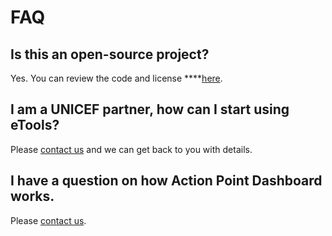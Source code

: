 # FAQ

## **Is this an open-source project?**

Yes. You can review the code and license ****[here](https://github.com/unicef/etools-action-points/blob/master/LICENSE).

## **I am a UNICEF partner, how can I start using eTools?**

Please [contact us](https://new-company.gitbook.io/action-points-dashboard/introduction/report-an-issue-contact-us) and we can get back to you with details.

## **I have a question on how Action Point Dashboard works.**

Please [contact us](https://new-company.gitbook.io/action-points-dashboard/introduction/report-an-issue-contact-us).  
  
  


